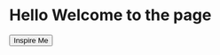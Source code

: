 <script src="test.js">
</script>

<h1>Hello Welcome to the page </h1>
 <div class="container" id="quotesButton" display="block">
            <div class="buttonCenter">
                <input type="button" onclick="displayQuotes()" class="button" value="Inspire Me">
            </div>
        </div>
  <div class="container" id="quotesDiv" visibility: hidden>
            <p id="quote"></p>
            <p id="author"></p>
        </div>


       
